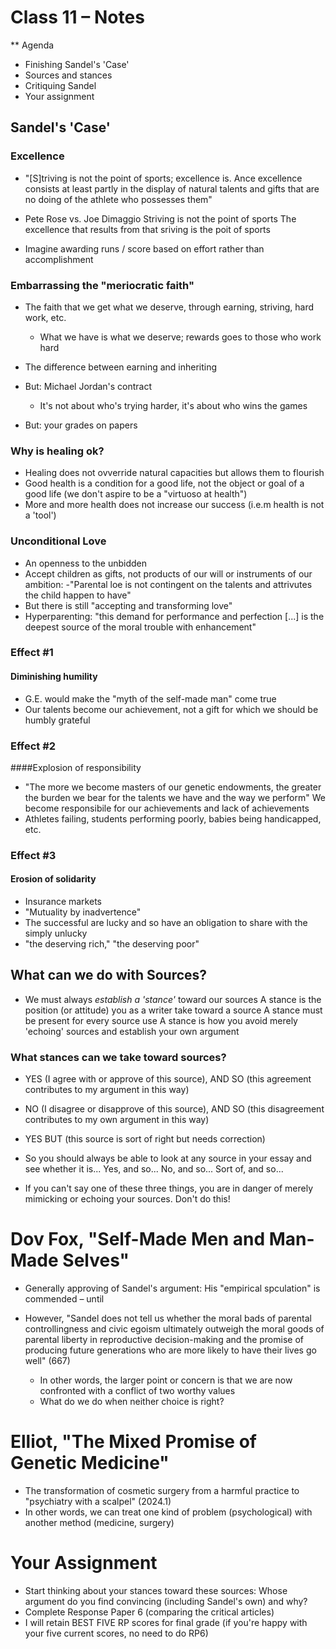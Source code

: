 # Class 11 – Notes

** Agenda

* Finishing Sandel's 'Case'
* Sources and stances
* Critiquing Sandel
* Your assignment

## Sandel's 'Case'

### Excellence

* "[S]triving is not the point of sports; excellence is. Ance excellence consists at least partly in the display of natural talents and gifts that are no doing of the athlete who possesses them"

* Pete Rose vs. Joe Dimaggio
	Striving is not the point of sports
	The excellence that results from that sriving is the poit of sports

* Imagine awarding runs / score based on effort rather than accomplishment

### Embarrassing the "meriocratic faith"

* The faith that we get what we deserve, through earning, striving, hard work, etc.
	* What we have is what we deserve; rewards goes to those who work hard
* The difference between earning and inheriting

* But: Michael Jordan's contract
	* It's not about who's trying harder, it's about who wins the games

* But: your grades on papers

### Why is healing ok?

* Healing does not ovverride natural capacities but allows them to flourish
* Good health is a condition for a good life, not the object or goal of a good life (we don't aspire to be a "virtuoso at health")
* More and more health does not increase our success (i.e.m health is not a 'tool')

### Unconditional Love

* An openness to the unbidden
* Accept children as gifts, not products of our will or instruments of our ambition:
	-"Parental loe is not contingent on the talents and attrivutes the child happen to have"
* But there is still "accepting and transforming love"
* Hyperparenting: "this demand for performance and perfection [...] is the deepest source of the moral trouble with enhancement"

### Effect #1

#### Diminishing humility

* G.E. would make the "myth of the self-made man" come true
* Our talents become our achievement, not a gift for which we should be humbly grateful

### Effect #2

####Explosion of responsibility

* "The more we become masters of our genetic endowments, the greater the burden we bear for the talents we have and the way we perform"
	We become responsibile for our achievements and lack of achievements
* Athletes failing, students performing poorly, babies being handicapped, etc.

### Effect #3

#### Erosion of solidarity

* Insurance markets
* "Mutuality by inadvertence"
* The successful are lucky and so have an obligation to share with the simply unlucky
* "the deserving rich," "the deserving poor"

## What can we do with Sources?

* We must always _establish a 'stance'_ toward our sources
	A stance is the position (or attitude) you as a writer take toward a source
	A stance must be present for every source use
	A stance is how you avoid merely 'echoing' sources and establish your own argument

### What stances can we take toward sources?
* YES (I agree with or approve of this source), AND SO (this agreement contributes to my argument in this way)
* NO (I disagree or disapprove of this source), AND SO (this disagreement contributes to my own argument in this way)
* YES BUT (this source is sort of right but needs correction)

* So you should always be able to look at any source in your essay and see whether it is...
	Yes, and so...
	No, and so...
	Sort of, and so...
* If you can't say one of these three things, you are in danger of merely mimicking or echoing your sources. Don't do this!

# Dov Fox, "Self-Made Men and Man-Made Selves"
* Generally approving of Sandel's argument:
	His "empirical spculation" is commended – until

* However, "Sandel does not tell us whether the moral bads of parental controllingness and civic egoism ultimately outweigh the moral goods of parental liberty in reproductive decision-making and the promise of producing future generations who are more likely to have their lives go well" (667)
	* In other words, the larger point or concern is that we are now confronted with a conflict of two worthy values
	* What do we do when neither choice is right?

# Elliot, "The Mixed Promise of Genetic Medicine"
* The transformation of cosmetic surgery from a harmful practice to "psychiatry with a scalpel" (2024.1)
* In other words, we can treat one kind of problem (psychological) with another method (medicine, surgery)

# Your Assignment
* Start thinking about your stances toward these sources: Whose argument do you find convincing (including Sandel's own) and why?
* Complete Response Paper 6 (comparing the critical articles)
* I will retain BEST FIVE RP scores for final grade (if you're happy with your five current scores, no need to do RP6)